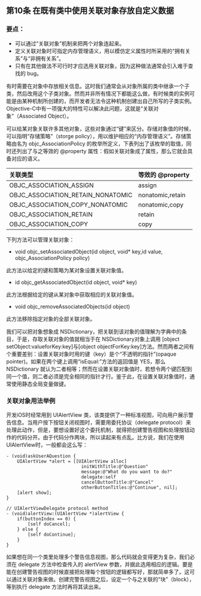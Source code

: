 ## 第10条 在既有类中使用关联对象存放自定义数据

### 要点：

* 可以通过“关联对象”机制来把两个对象连起来。
* 定义关联对象时可指定内存管理语义，用以模仿定义属性时所采用的“拥有关系”与“非拥有关系”。
* 只有在其他做法不可行时才应选用关联对象，因为这种做法通常会引入难于查找的 bug。

有时需要在对象中存放相关信息。这时我们通常会从对象所属的类中继承一个子类，然后改用这个子类对象。然而并非所有情况下都能这么做，有时候类的实例可能是由某种机制所创建的，而开发者无法令这种机制创建出自己所写的子类实例。Objective-C中有一项强大的特性可以解决此问题，这就是“关联对象”（Associated Object）。

可以给某对象关联许多其他对象，这些对象通过“键”来区分。存储对象值的时候，可以指明“存储策略”（storge policy），用以维护相应的“内存管理语义”。存储策略由名为 objc_AssociationPolicy 的枚举所定义，下表列出了该枚举的取值，同时还列出了与之等效的 @property 属性：假如关联对象成了属性，那么它就会具备对应的语义。

|关联类型|等效的 @property|
|:---|:--|
|OBJC_ASSOCIATION_ASSIGN|assign|
|OBJC_ASSOCIATION_RETAIN_NONATOMIC|nonatomic,retain|
|OBJC_ASSOCIATION_COPY_NONATOMIC|nonatomic,copy|
|OBJC_ASSOCIATION_RETAIN|retain|
|OBJC_ASSOCIATION_COPY|copy|

下列方法可以管理关联对象：

* void objc_setAssociatedObject(id object, void* key,id value, objc_AssociationPolicy policy)

此方法以给定的键和策略为某对象设置关联对象值。

* id objc_getAssociatedObject(id object, void* key)

此方法根据给定的键从某对象中获取相应的关联对象值。

* void objc_removeAssociatedObjects(id object)

此方法移除指定对象的全部关联对象。

我们可以把对象想象成 NSDictionary，把关联到该对象的值理解为字典中的条目，于是，存取关联对象的值就相当于在 NSDictionary对象上调用 [object setObject:valueforKey:key]与[object objectForKey:key]方法。然而两者之间有个重要差别：设置关联对象时用的键（key）是个“不透明的指针”(opaque pointer)。如果在两个键上调用“isEqual:”方法的返回值是 YES，那么 NSDictionary 就认为二者相等；然而在设置关联对象值时，若想令两个键匹配到同一个值，则二者必须是完全相同的指针才行。鉴于此，在设置关联对象值时，通常使用静态全局变量做键。

### 关联对象用法举例

开发iOS时经常用到 UIAlertView 类，该类提供了一种标准视图，可向用户展示警告信息。当用户按下按钮关闭视图时，需要用委托协议（delegate protocol）来处理此动作，但是，要想设置好这个委托机制，就得把创建警告视图和处理按钮动作的代码分开。由于代码分作两块，所以读起来有点乱。比方说，我们在使用 UIAlertView时，一般都会这么写：

```
- (void)askUserAQuestion {
    UIAlertView *alert = [[UIAlertView alloc]
                            initWithTitle:@"Question" 
                            message:@"What do you want to do?"
                            delegate:self
                            cancelButtonTitle:@"Cancel"
                            otherButtonTitles:@"Continue", nil];
    [alert show];
}

// UIAlertViewDelegate protocol method
- (void)alertView:(UIAlertView *)alertView {
    if(buttonIndex == 0) {
        [self doCancel];
    } else {
        [self doContinue];
    }
}
```

如果想在同一个类里处理多个警告信息视图，那么代码就会变得更为复杂，我们必须在 delegate 方法中检查传入的 alertView 参数，并据此选用相应的逻辑。要是能在创建警告视图的时候直接把处理每个按钮的逻辑都写好，那就简单多了。这可以通过关联对象来做。创建完警告视图之后，设定一个与之关联的“块”（block），等到执行 delegate 方法时再将其读出来。





